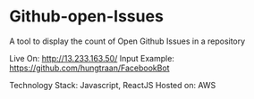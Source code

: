 # Github-open-Issues
A tool to display the count of Open Github Issues in a repository

Live On: http://13.233.163.50/
Input Example: https://github.com/hungtraan/FacebookBot

Technology Stack: Javascript, ReactJS
Hosted on: AWS
